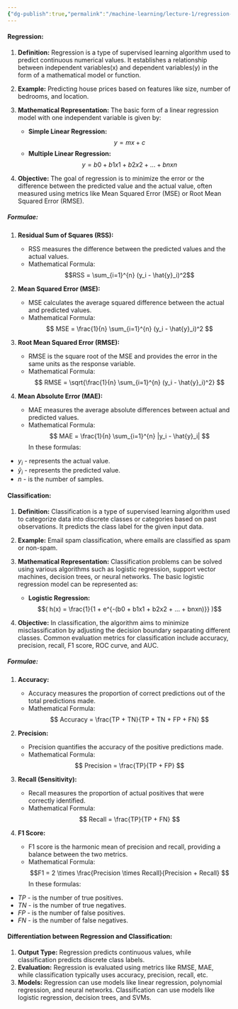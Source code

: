```yaml
---
{"dg-publish":true,"permalink":"/machine-learning/lecture-1/regression-and-classification/","dgPassFrontmatter":true}
---
```


#### **Regression:**

1. **Definition:** Regression is a type of supervised learning algorithm used to predict continuous numerical values. It establishes a relationship between independent variables(x) and dependent variables(y) in the form of a mathematical model or function.
    
2. **Example:** Predicting house prices based on features like size, number of bedrooms, and location.
    
3. **Mathematical Representation:** The basic form of a linear regression model with one independent variable is given by:
    
    - **Simple Linear Regression:** $$ y = mx + c $$
    - **Multiple Linear Regression:** $$ y = b0 + b1x1 + b2x2 + ... + bnxn $$
4. **Objective:** The goal of regression is to minimize the error or the difference between the predicted value and the actual value, often measured using metrics like Mean Squared Error (MSE) or Root Mean Squared Error (RMSE).

##### Formulae:

1. **Residual Sum of Squares (RSS):**
    - RSS measures the difference between the predicted values and the actual values.
    - Mathematical Formula: $$RSS = \sum_{i=1}^{n} (y_i - \hat{y}_i)^2$$
2. **Mean Squared Error (MSE):**
    
    - MSE calculates the average squared difference between the actual and predicted values.
    - Mathematical Formula: $$ MSE = \frac{1}{n} \sum_{i=1}^{n} (y_i - \hat{y}_i)^2 $$
3. **Root Mean Squared Error (RMSE):**
    
    - RMSE is the square root of the MSE and provides the error in the same units as the response variable.
    - Mathematical Formula: $$ RMSE = \sqrt{\frac{1}{n} \sum_{i=1}^{n} (y_i - \hat{y}_i)^2} $$
4. **Mean Absolute Error (MAE):**
    
    - MAE measures the average absolute differences between actual and predicted values.
    - Mathematical Formula: $$ MAE = \frac{1}{n} \sum_{i=1}^{n} |y_i - \hat{y}_i| $$
In these formulas:

- $y_i$ - represents the actual value.
- $\hat{y}_i$ - represents the predicted value.
- $n$ - is the number of samples.

#### **Classification:**

1. **Definition:** Classification is a type of supervised learning algorithm used to categorize data into discrete classes or categories based on past observations. It predicts the class label for the given input data.
    
2. **Example:** Email spam classification, where emails are classified as spam or non-spam.
    
3. **Mathematical Representation:** Classification problems can be solved using various algorithms such as logistic regression, support vector machines, decision trees, or neural networks. The basic logistic regression model can be represented as:
    
    - **Logistic Regression:** $$( h(x) = \frac{1}{1 + e^{-(b0 + b1x1 + b2x2 + ... + bnxn)}} )$$
4. **Objective:** In classification, the algorithm aims to minimize misclassification by adjusting the decision boundary separating different classes. Common evaluation metrics for classification include accuracy, precision, recall, F1 score, ROC curve, and AUC.
##### Formulae:

1. **Accuracy:**
    
    - Accuracy measures the proportion of correct predictions out of the total predictions made.
    - Mathematical Formula: $$ Accuracy = \frac{TP + TN}{TP + TN + FP + FN} $$
    
1. **Precision:**
    
    - Precision quantifies the accuracy of the positive predictions made.
    - Mathematical Formula: $$ Precision = \frac{TP}{TP + FP} $$
    
1. **Recall (Sensitivity):**
    
    - Recall measures the proportion of actual positives that were correctly identified.
    - Mathematical Formula: $$ Recall = \frac{TP}{TP + FN} $$
    
1. **F1 Score:**
    
    - F1 score is the harmonic mean of precision and recall, providing a balance between the two metrics.
    - Mathematical Formula: $$F1 = 2 \times \frac{Precision \times Recall}{Precision + Recall} $$
In these formulas:
- $TP$ - is the number of true positives.
- $TN$ - is the number of true negatives.
- $FP$ - is the number of false positives.
- $FN$ - is the number of false negatives.
#### **Differentiation between Regression and Classification:**

1. **Output Type:** Regression predicts continuous values, while classification predicts discrete class labels.
2. **Evaluation:** Regression is evaluated using metrics like RMSE, MAE, while classification typically uses accuracy, precision, recall, etc.
3. **Models:** Regression can use models like linear regression, polynomial regression, and neural networks. Classification can use models like logistic regression, decision trees, and SVMs.
